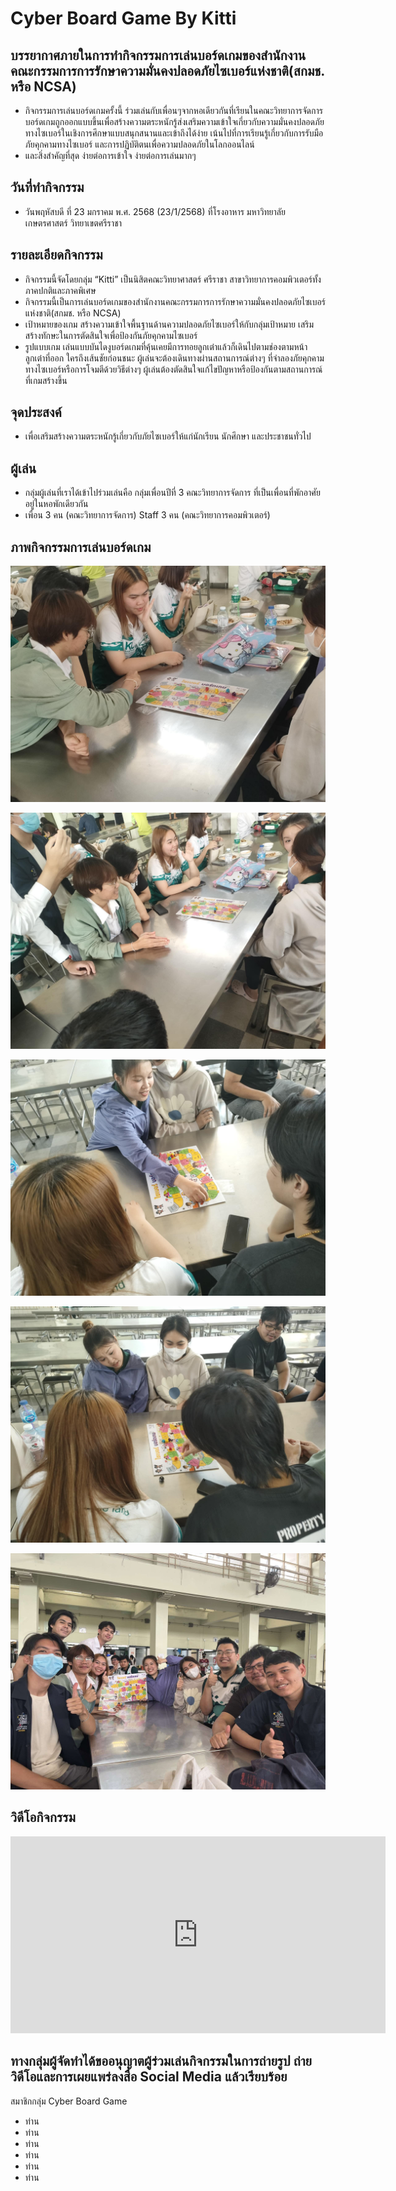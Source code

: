 # Cyber Board Game By Kitti 

## บรรยากาศภายในการทำกิจกรรมการเล่นบอร์ดเกมของสำนักงานคณะกรรมการการรักษาความมั่นคงปลอดภัยไซเบอร์แห่งชาติ(สกมช. หรือ NCSA)
  - กิจกรรมการเล่นบอร์ดเกมครั้งนี้ ร่วมเล่นกับเพื่อนๆจากหอเดียวกันที่เรียนในคณะวิทยาการจัดการ บอร์ดเกมถูกออกแบบขึ้นเพื่อสร้างความตระหนักรู้ส่งเสริมความเข้าใจเกี่ยวกับความมั่นคงปลอดภัยทางไซเบอร์ในเชิงการศึกษาแบบสนุกสนานและเข้าถึงได้ง่าย เน้นไปที่การเรียนรู้เกี่ยวกับการรับมือภัยคุกคามทางไซเบอร์ และการปฏิบัติตนเพื่อความปลอดภัยในโลกออนไลน์
  - และสิ่งสำคัญที่สุด ง่ายต่อการเข้าใจ ง่ายต่อการเล่นมากๆ

## วันที่ทำกิจกรรม
  - วันพฤหัสบดี ที่ 23 มกราคม พ.ศ. 2568 (23/1/2568) ที่โรงอาหาร มหาวิทยาลัยเกษตรศาสตร์ วิทยาเขตศรีราชา

## รายละเอียดกิจกรรม
  - กิจกรรมนี้จัดโดยกลุ่ม “Kitti” เป็นนิสิตคณะวิทยาศาสตร์ ศรีราชา สาขาวิทยาการคอมพิวเตอร์ทั้งภาคปกติและภาคพิเศษ
  - กิจกรรมนี้เป็นการเล่นบอร์ดเกมของสำนักงานคณะกรรมการการรักษาความมั่นคงปลอดภัยไซเบอร์แห่งชาติ(สกมช. หรือ NCSA)
  - เป้าหมายของเกม สร้างความเข้าใจพื้นฐานด้านความปลอดภัยไซเบอร์ให้กับกลุ่มเป้าหมาย  เสริมสร้างทักษะในการตัดสินใจเพื่อป้องกันภัยคุกคามไซเบอร์
  - รูปแบบเกม เล่นแบบบันไดงูบอร์ดเกมที่คุ้นเคยมีการทอยลูกเต๋าแล้วก็เดินไปตามช่องตามหน้าลูกเต๋าที่ออก ใครถึงเส้นชัยก่อนชนะ ผู้เล่นจะต้องเดินทางผ่านสถานการณ์ต่างๆ ที่จำลองภัยคุกคามทางไซเบอร์หรือการโจมตีด้วยวิธีต่างๆ ผู้เล่นต้องตัดสินใจแก้ไขปัญหาหรือป้องกันตามสถานการณ์ที่เกมสร้างขึ้น 

## จุดประสงค์
  - เพื่อเสริมสร้างความตระหนักรู้เกี่ยวกับภัยไซเบอร์ให้แก่นักเรียน นักศึกษา และประชาชนทั่วไป

## ผู้เล่น
  - กลุ่มผู้เล่นที่เราได้เข้าไปร่วมเล่นคือ กลุ่มเพื่อนปีที่ 3 คณะวิทยาการจัดการ ที่เป็นเพื่อนที่พักอาศัยอยู่ในหอพักเดียวกัน
  - เพื่อน 3 คน (คณะวิทยาการจัดการ) Staff 3 คน (คณะวิทยาการคอมพิวเตอร์)

## ภาพกิจกรรมการเล่นบอร์ดเกม

![Alt text](Img/5.jpg)

![Alt text](Img/4.jpg)

![Alt text](Img/3.jpg)

![Alt text](Img/2.jpg)

![Alt text](Img/1.jpg)


## วิดีโอกิจกรรม


<html lang="en">
<head>
    <meta charset="UTF-8">
    <meta name="viewport" content="width=device-width, initial-scale=1.0">
    <title>Embed YouTube Video</title>
</head>
<body>
    <!-- วิดีโอ YouTube -->
    <iframe 
        width="600" 
        height="315" 
        src="https://www.youtube.com/embed/0B2iD-YyFcw?si=AaUsiJONDK1tXgdk" 
        title="YouTube video player" 
        frameborder="0" 
        allow="accelerometer; autoplay; clipboard-write; encrypted-media; gyroscope; picture-in-picture; web-share" 
        referrerpolicy="strict-origin-when-cross-origin" 
        allowfullscreen>
    </iframe>
</body>
</html>


## ทางกลุ่มผู้จัดทำได้ขออนุญาตผู้ร่วมเล่นกิจกรรมในการถ่ายรูป ถ่ายวิดีโอและการเผยแพร่ลงสื่อ Social Media แล้วเรียบร้อย

สมาชิกกลุ่ม Cyber Board Game 
- ท่าน
- ท่าน
- ท่าน
- ท่าน
- ท่าน
- ท่าน
